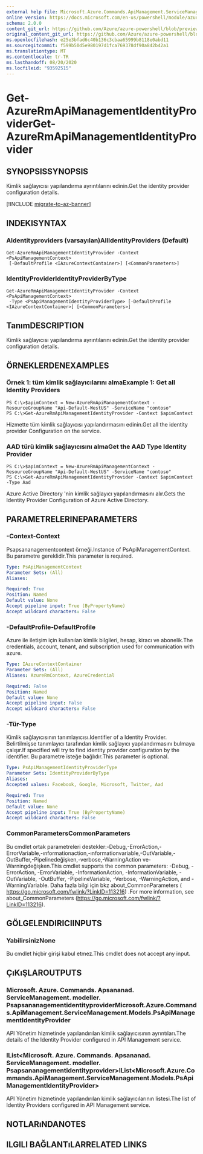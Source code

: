 ```yaml
---
external help file: Microsoft.Azure.Commands.ApiManagement.ServiceManagement.dll-Help.xml
online version: https://docs.microsoft.com/en-us/powershell/module/azurerm.apimanagement/get-azurermapimanagementidentityprovider
schema: 2.0.0
content_git_url: https://github.com/Azure/azure-powershell/blob/preview/src/ResourceManager/ApiManagement/Commands.ApiManagement/help/Get-AzureRmApiManagementIdentityProvider.md
original_content_git_url: https://github.com/Azure/azure-powershell/blob/preview/src/ResourceManager/ApiManagement/Commands.ApiManagement/help/Get-AzureRmApiManagementIdentityProvider.md
ms.openlocfilehash: e25e3bfad6c40b136c3cbaa65999b8118e0abd11
ms.sourcegitcommit: f599b50d5e980197d1fca769378df90a842b42a1
ms.translationtype: MT
ms.contentlocale: tr-TR
ms.lasthandoff: 08/20/2020
ms.locfileid: "93592515"
---
```

# <span data-ttu-id="52a8b-101">Get-AzureRmApiManagementIdentityProvider</span><span class="sxs-lookup"><span data-stu-id="52a8b-101">Get-AzureRmApiManagementIdentityProvider</span></span>

## <span data-ttu-id="52a8b-102">SYNOPSIS</span><span class="sxs-lookup"><span data-stu-id="52a8b-102">SYNOPSIS</span></span>
<span data-ttu-id="52a8b-103">Kimlik sağlayıcısı yapılandırma ayrıntılarını edinin.</span><span class="sxs-lookup"><span data-stu-id="52a8b-103">Get the identity provider configuration details.</span></span>

[!INCLUDE [migrate-to-az-banner](../../includes/migrate-to-az-banner.md)]

## <span data-ttu-id="52a8b-104">INDEKI</span><span class="sxs-lookup"><span data-stu-id="52a8b-104">SYNTAX</span></span>

### <span data-ttu-id="52a8b-105">Aldentityproviders (varsayılan)</span><span class="sxs-lookup"><span data-stu-id="52a8b-105">AllIdentityProviders (Default)</span></span>
```
Get-AzureRmApiManagementIdentityProvider -Context <PsApiManagementContext>
 [-DefaultProfile <IAzureContextContainer>] [<CommonParameters>]
```

### <span data-ttu-id="52a8b-106">IdentityProvider</span><span class="sxs-lookup"><span data-stu-id="52a8b-106">IdentityProviderByType</span></span>
```
Get-AzureRmApiManagementIdentityProvider -Context <PsApiManagementContext>
 -Type <PsApiManagementIdentityProviderType> [-DefaultProfile <IAzureContextContainer>] [<CommonParameters>]
```

## <span data-ttu-id="52a8b-107">Tanım</span><span class="sxs-lookup"><span data-stu-id="52a8b-107">DESCRIPTION</span></span>
<span data-ttu-id="52a8b-108">Kimlik sağlayıcısı yapılandırma ayrıntılarını edinin.</span><span class="sxs-lookup"><span data-stu-id="52a8b-108">Get the identity provider configuration details.</span></span>

## <span data-ttu-id="52a8b-109">ÖRNEKLERDEN</span><span class="sxs-lookup"><span data-stu-id="52a8b-109">EXAMPLES</span></span>

### <span data-ttu-id="52a8b-110">Örnek 1: tüm kimlik sağlayıcılarını alma</span><span class="sxs-lookup"><span data-stu-id="52a8b-110">Example 1: Get all Identity Providers</span></span>

```
PS C:\>$apimContext = New-AzureRmApiManagementContext -ResourceGroupName "Api-Default-WestUS" -ServiceName "contoso"
PS C:\>Get-AzureRmApiManagementIdentityProvider -Context $apimContext
```

<span data-ttu-id="52a8b-111">Hizmette tüm kimlik sağlayıcısı yapılandırmasını edinin.</span><span class="sxs-lookup"><span data-stu-id="52a8b-111">Get all the identity provider Configuration on the service.</span></span>

### <span data-ttu-id="52a8b-112">AAD türü kimlik sağlayıcısını alma</span><span class="sxs-lookup"><span data-stu-id="52a8b-112">Get the AAD Type Identity Provider</span></span>
```
PS C:\>$apimContext = New-AzureRmApiManagementContext -ResourceGroupName "Api-Default-WestUS" -ServiceName "contoso"
PS C:\>Get-AzureRmApiManagementIdentityProvider -Context $apimContext -Type Aad
```

<span data-ttu-id="52a8b-113">Azure Active Directory 'nin kimlik sağlayıcı yapılandırmasını alır.</span><span class="sxs-lookup"><span data-stu-id="52a8b-113">Gets the Identity Provider Configuration of Azure Active Directory.</span></span>

## <span data-ttu-id="52a8b-114">PARAMETRELERINE</span><span class="sxs-lookup"><span data-stu-id="52a8b-114">PARAMETERS</span></span>

### <span data-ttu-id="52a8b-115">-Context</span><span class="sxs-lookup"><span data-stu-id="52a8b-115">-Context</span></span>
<span data-ttu-id="52a8b-116">Psapsananagementcontext örneği.</span><span class="sxs-lookup"><span data-stu-id="52a8b-116">Instance of PsApiManagementContext.</span></span>
<span data-ttu-id="52a8b-117">Bu parametre gereklidir.</span><span class="sxs-lookup"><span data-stu-id="52a8b-117">This parameter is required.</span></span>

```yaml
Type: PsApiManagementContext
Parameter Sets: (All)
Aliases: 

Required: True
Position: Named
Default value: None
Accept pipeline input: True (ByPropertyName)
Accept wildcard characters: False
```

### <span data-ttu-id="52a8b-118">-DefaultProfile</span><span class="sxs-lookup"><span data-stu-id="52a8b-118">-DefaultProfile</span></span>
<span data-ttu-id="52a8b-119">Azure ile iletişim için kullanılan kimlik bilgileri, hesap, kiracı ve abonelik.</span><span class="sxs-lookup"><span data-stu-id="52a8b-119">The credentials, account, tenant, and subscription used for communication with azure.</span></span>
 
```yaml
Type: IAzureContextContainer
Parameter Sets: (All)
Aliases: AzureRmContext, AzureCredential

Required: False
Position: Named
Default value: None
Accept pipeline input: False
Accept wildcard characters: False
```

### <span data-ttu-id="52a8b-120">-Tür</span><span class="sxs-lookup"><span data-stu-id="52a8b-120">-Type</span></span>
<span data-ttu-id="52a8b-121">Kimlik sağlayıcısının tanımlayıcısı.</span><span class="sxs-lookup"><span data-stu-id="52a8b-121">Identifier of a Identity Provider.</span></span>
<span data-ttu-id="52a8b-122">Belirtilmişse tanımlayıcı tarafından kimlik sağlayıcı yapılandırmasını bulmaya çalışır.</span><span class="sxs-lookup"><span data-stu-id="52a8b-122">If specified will try to find identity provider configuration by the identifier.</span></span>
<span data-ttu-id="52a8b-123">Bu parametre isteğe bağlıdır.</span><span class="sxs-lookup"><span data-stu-id="52a8b-123">This parameter is optional.</span></span>

```yaml
Type: PsApiManagementIdentityProviderType
Parameter Sets: IdentityProviderByType
Aliases: 
Accepted values: Facebook, Google, Microsoft, Twitter, Aad

Required: True
Position: Named
Default value: None
Accept pipeline input: True (ByPropertyName)
Accept wildcard characters: False
```

### <span data-ttu-id="52a8b-124">CommonParameters</span><span class="sxs-lookup"><span data-stu-id="52a8b-124">CommonParameters</span></span>
<span data-ttu-id="52a8b-125">Bu cmdlet ortak parametreleri destekler:-Debug,-ErrorAction,-ErrorVariable,-ınformationaction,-ınformationvariable,-OutVariable,-OutBuffer,-Pipelinedeğişken,-verbose,-WarningAction ve-Warningdeğişken.</span><span class="sxs-lookup"><span data-stu-id="52a8b-125">This cmdlet supports the common parameters: -Debug, -ErrorAction, -ErrorVariable, -InformationAction, -InformationVariable, -OutVariable, -OutBuffer, -PipelineVariable, -Verbose, -WarningAction, and -WarningVariable.</span></span> <span data-ttu-id="52a8b-126">Daha fazla bilgi için bkz about_CommonParameters ( https://go.microsoft.com/fwlink/?LinkID=113216) .</span><span class="sxs-lookup"><span data-stu-id="52a8b-126">For more information, see about_CommonParameters (https://go.microsoft.com/fwlink/?LinkID=113216).</span></span>

## <span data-ttu-id="52a8b-127">GÖLGELENDIRICI</span><span class="sxs-lookup"><span data-stu-id="52a8b-127">INPUTS</span></span>

### <span data-ttu-id="52a8b-128">Yabilirsiniz</span><span class="sxs-lookup"><span data-stu-id="52a8b-128">None</span></span>
<span data-ttu-id="52a8b-129">Bu cmdlet hiçbir girişi kabul etmez.</span><span class="sxs-lookup"><span data-stu-id="52a8b-129">This cmdlet does not accept any input.</span></span>

## <span data-ttu-id="52a8b-130">ÇıKıŞLAR</span><span class="sxs-lookup"><span data-stu-id="52a8b-130">OUTPUTS</span></span>

### <span data-ttu-id="52a8b-131">Microsoft. Azure. Commands. Apsananad. ServiceManagement. modeller. Psapsananagementidentityprovider</span><span class="sxs-lookup"><span data-stu-id="52a8b-131">Microsoft.Azure.Commands.ApiManagement.ServiceManagement.Models.PsApiManagementIdentityProvider</span></span>
<span data-ttu-id="52a8b-132">API Yönetim hizmetinde yapılandırılan kimlik sağlayıcısının ayrıntıları.</span><span class="sxs-lookup"><span data-stu-id="52a8b-132">The details of the Identity Provider configured in API Management service.</span></span>

### <span data-ttu-id="52a8b-133">IList<Microsoft. Azure. Commands. Apsananad. ServiceManagement. modeller. Psapsananagementidentityprovider></span><span class="sxs-lookup"><span data-stu-id="52a8b-133">IList<Microsoft.Azure.Commands.ApiManagement.ServiceManagement.Models.PsApiManagementIdentityProvider></span></span>
<span data-ttu-id="52a8b-134">API Yönetim hizmetinde yapılandırılan kimlik sağlayıcılarının listesi.</span><span class="sxs-lookup"><span data-stu-id="52a8b-134">The list of Identity Providers configured in API Management service.</span></span>

## <span data-ttu-id="52a8b-135">NOTLARıNDA</span><span class="sxs-lookup"><span data-stu-id="52a8b-135">NOTES</span></span>

## <span data-ttu-id="52a8b-136">ILGILI BAĞLANTıLAR</span><span class="sxs-lookup"><span data-stu-id="52a8b-136">RELATED LINKS</span></span>

